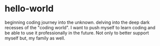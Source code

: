 # hello-world
beginning coding journey into the unknown. 
delving into the deep dark recesses of the "coding world". I want to push myself to learn coding and be able to use it professionally in the future. Not only to better support myself but, my family as well. 
